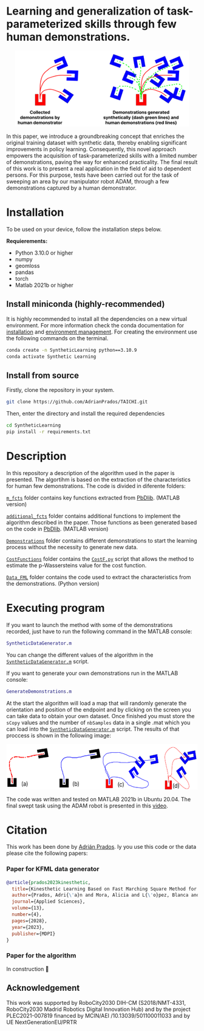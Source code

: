 # **Learning and generalization of task-parameterized skills through few human demonstrations.**

<p align="center">
  <img src="./Images/Group 52.jpg" height=200 />
</p>

In this paper, we introduce a groundbreaking concept that enriches the original training dataset with synthetic data, thereby enabling significant improvements in policy learning. Consequently, this novel approach empowers the acquisition of task-parameterized skills with a limited number of demonstrations, paving the way for enhanced practicality. The final result of this work is to present a real application in the field of aid to dependent persons. For this purpose, tests have been carried out for the task of sweeping an area by our manipulator robot ADAM, through a few demonstrations captured by a human demonstrator.

# Installation
To be used on your device, follow the installation steps below.

**Requierements:**
- Python 3.10.0 or higher
- numpy
- geomloss
- pandas
- torch
- Matlab 2021b or higher


## Install miniconda (highly-recommended)
It is highly recommended to install all the dependencies on a new virtual environment. For more information check the conda documentation for [installation](https://conda.io/projects/conda/en/latest/user-guide/install/index.html) and [environment management](https://conda.io/projects/conda/en/latest/user-guide/tasks/manage-environments.html). For creating the environment use the following commands on the terminal.

```bash
conda create -n SyntheticLearning python==3.10.9
conda activate Synthetic Learning
```

## Install from source
Firstly, clone the repository in your system.
```bash
git clone https://github.com/AdrianPrados/TAICHI.git
```
Then, enter the directory and install the required dependencies
```bash
cd SyntheticLearning
pip install -r requirements.txt
```

# Description

In this repository a description of the algorithm used in the paper is presented. The algortihm is based on the extraction of the characteristics for human few demonstrations. The code is divided in diferente folders:

[```m_fcts```](./m_fcts/) folder contains key functions extracted from [PbDlib](https://gitlab.idiap.ch/rli/pbdlib-matlab/). (MATLAB version)

[```additional_fcts```](./additional_fcts/) folder contains additional functions to implement the algorithm described in the paper. Those functions as been generated based on the code in [PbDlib](https://gitlab.idiap.ch/rli/pbdlib-matlab/). (MATLAB version)

[```Demonstrations```](./Demonstrations/) folder contains different demonstrations to start the learning process without the necessity to generate new data.

[```CostFunctions```](./CostFunctions/) folder contains the [```CostF.py```](./CostFunctions/CostF.py) script that allows the method to estimate the p-Wassersteins value for the cost function.

[```Data_FML```](./Data_FML/) folder contains the code used to extract the characteristics from the demonstrations. (Python version)

# Executing program
If you want to launch the method with some of the demonstrations recorded, just have to run the following command in the MATLAB console:

```matlab
SyntheticDataGenerator.m
```
You can change the different values of the algorithm in the [```SyntheticDataGenerator.m```](./SyntheticDataGenerator.m) script.

If you want to generate your own demonstrations run in the MATLAB console:

```matlab
GenerateDemonstrations.m
```
At the start the algorithm will load a map that will randomly generate the orientation and position of the endpoint and by clicking on the screen you can take data to obtain your own dataset. Once finished you must store the ```sCopy``` values and the number of ```nbSamples``` data in a single .mat which you can load into the [```SyntheticDataGenerator.m```](./SyntheticDataGenerator.m) script. The results of that proccess is shown in the following image:

<p align="center">
  <img src="./Images/Frame 8.jpg" height=120 />
</p>


The code was written and tested on MATLAB 2021b in Ubuntu 20.04. The final swept task using the ADAM robot is presented in this [video](https://youtu.be/pD1HdoWJmfs).

# Citation
This work has been done by [Adrián Prados](http://roboticslab.uc3m.es/roboticslab/people/prados). Iy you use this code or the data please cite the following papers:

### Paper for KFML data generator 
```bibtex
@article{prados2023kinesthetic,
  title={Kinesthetic Learning Based on Fast Marching Square Method for Manipulation},
  author={Prados, Adri{\'a}n and Mora, Alicia and L{\'o}pez, Blanca and Mu{\~n}oz, Javier and Garrido, Santiago and Barber, Ram{\'o}n},
  journal={Applied Sciences},
  volume={13},
  number={4},
  pages={2028},
  year={2023},
  publisher={MDPI}
}
```
### Paper for the algorithm
In construction :construction_worker:

## Acknowledgement
This work was supported by RoboCity2030 DIH-CM (S2018/NMT-4331, RoboCity2030 Madrid Robotics Digital Innovation Hub) and by the project PLEC2021-007819 financed by MCIN/AEI /10.13039/501100011033 and by UE NextGenerationEU/PRTR


